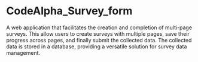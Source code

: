 # CodeAlpha_Survey_form
A web application that facilitates the creation and completion of multi-page surveys. This  allow users to create surveys with multiple pages, save their progress across pages, and finally submit the collected data. The collected data is stored in a database, providing a versatile solution for survey data management.
